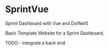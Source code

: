 # SprintVue
Sprint Dashboard with Vue and DotNet5

Basic Template Website for a Sprint Dashboard.

TODO - integrate a back end

